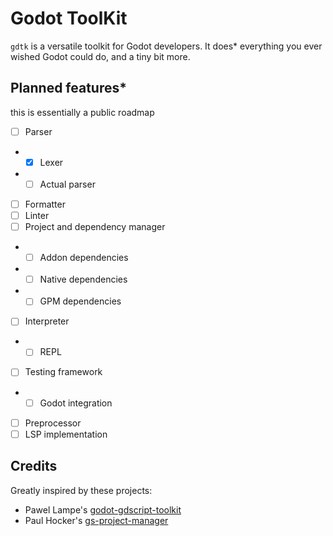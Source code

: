 # Godot ToolKit

`gdtk` is a versatile toolkit for Godot developers. It does* everything you ever wished Godot could do, and a tiny bit more.

## Planned features*

this is essentially a public roadmap

- [ ] Parser
- - [x] Lexer
- - [ ] Actual parser
- [ ] Formatter
- [ ] Linter
- [ ] Project and dependency manager
- - [ ] Addon dependencies
- - [ ] Native dependencies
- - [ ] GPM dependencies
- [ ] Interpreter
- - [ ] REPL
- [ ] Testing framework
- - [ ] Godot integration
- [ ] Preprocessor
- [ ] LSP implementation

## Credits

Greatly inspired by these projects:
- Pawel Lampe's [godot-gdscript-toolkit](https;//github.com/Scony/godot-gdscript-toolkit)
- Paul Hocker's [gs-project-manager](https://gitlab.com/godot-stuff/gs-project-manager/)
